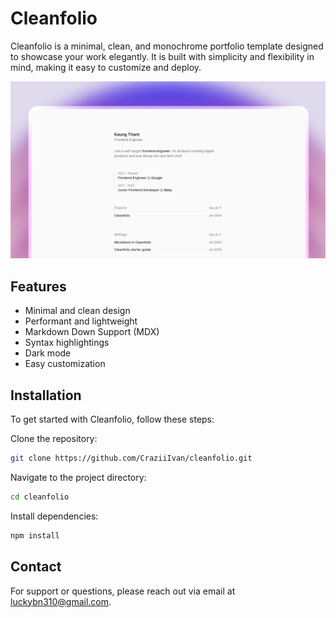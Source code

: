 # Cleanfolio
Cleanfolio is a minimal, clean, and monochrome portfolio template designed to showcase your work elegantly. It is built with simplicity and flexibility in mind, making it easy to customize and deploy.

![Cleanfolio](./src/assets/cleanfolio.png)

## Features
- Minimal and clean design
- Performant and lightweight
- Markdown Down Support (MDX)
- Syntax highlightings
- Dark mode
- Easy customization

## Installation
To get started with Cleanfolio, follow these steps:

Clone the repository:
```bash
git clone https://github.com/CraziiIvan/cleanfolio.git
```

Navigate to the project directory:
```bash
cd cleanfolio
```
Install dependencies:
```bash
npm install
```

## Contact
For support or questions, please reach out via email at luckybn310@gmail.com.
